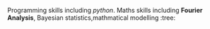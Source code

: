 Programming skills including *python*.
Maths skills including **Fourier Analysis**, Bayesian statistics,mathmatical modelling
:tree:

